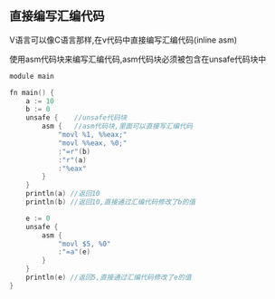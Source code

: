 ## 直接编写汇编代码

V语言可以像C语言那样,在v代码中直接编写汇编代码(inline asm)

使用asm代码块来编写汇编代码,asm代码块必须被包含在unsafe代码块中

```c
module main

fn main() {
	a := 10
	b := 0
	unsafe {	//unsafe代码块
		asm {	//asm代码块,里面可以直接写汇编代码
			"movl %1, %%eax;"
			"movl %%eax, %0;"
			:"=r"(b)
			:"r"(a)
			:"%eax"
		}
	}
	println(a) //返回10
	println(b) //返回10,直接通过汇编代码修改了b的值

	e := 0
	unsafe {
		asm {
			"movl $5, %0"
			:"=a"(e)
		}
	}
	println(e) //返回5,直接通过汇编代码修改了e的值
}
 
```

